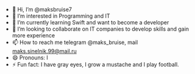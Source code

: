 - 👋 Hi, I’m @maksbruise7
- 👀 I’m interested in Programming and IT
- 🌱 I’m currently learning Swift and want to become a developer
- 💞️ I’m looking to collaborate on IT companies to develop skills and gain more experience
- 📫 How to reach me telegram @maks_bruise, mail maks.sinelnik.99@mail.ru
- 😄 Pronouns: I
- ⚡ Fun fact: I have gray eyes, I grow a mustache and I play football.

<!---
maksbruise7/maksbruise7 is a ✨ special ✨ repository because its `README.md` (this file) appears on your GitHub profile.
You can click the Preview link to take a look at your changes.
--->
